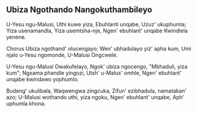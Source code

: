 ## Ubiza Ngothando Nangokuthambileyo

U-Yesu ngu-Malusi, Uthi kuwe yiza,
Ebuhlanti unqabe, Uzuz' ukuphumla;
Yiza usenamandla, Yiza usemtsha-nje,
Ngen' ebuhlant' unqabe Kwindlela yenene.

Chorus
Ubiza ngothand' olucengayo; Wen' ubhadulayo yiz' apha kum,
Umi njalo u-Yesu ngomonde, U-Malusi Ongcwele.

U-Yesu ngu-Malusi Owakufelayo,
Ngok' ubiza ngocengo, "Mbhaduli, yiza kum";
Ngxama phandle yingozi, Utsh' u-Malus' omhle,
Ngen' ebuhlant' unqabe kwindawo yophumlo.

Budeng' ukulibala, Waqwengwa zingcuka,
Zifun' ezibhadula, namatakan' azo;
U-Malusi wothando uthi, yiza ngoku,
Ngen' ebuhlant' unqabe, Aph' uphumla khona.

